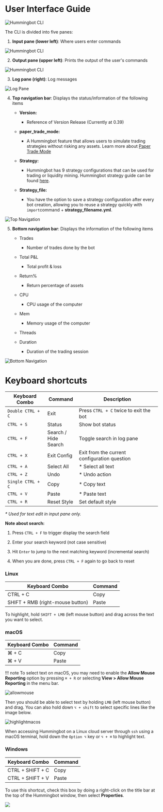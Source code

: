 # User Interface Guide

![Hummingbot CLI](/assets/img/userinterface-hummingbot.gif)

The CLI is divided into five panes:

1. **Input pane (lower left)**: Where users enter commands

![Hummingbot CLI](/assets/img/input-pane.gif)

2. **Output pane (upper left)**: Prints the output of the user's commands

![Hummingbot CLI](/assets/img/output-pane.gif)

3. **Log pane (right)**: Log messages

![Log Pane](/assets/img/log-messages.gif)

4. **Top navigation bar**: Displays the status/information of the following items

   - **Version:**

     - Reference of Version Release (Currently at 0.39)

   - **paper_trade_mode:**

     - A Hummingbot feature that allows users to simulate trading strategies without risking any assets. Learn more about [Paper Trade Mode](/operation/paper-trade/)

   - **Strategy:**
     - Hummingbot has 9 strategy configurations that can be used for trading or liquidity mining. Hummingbot strategy guide can be found [here](/strategies/).
   - **Strategy_file:**
     - You have the option to save a strategy configuration after every bot creation, allowing you to reuse a strategy quickly with `import`command + **strategy_filename.yml**.

![Top Navigation](/assets/img/top-nav.gif)

5. **Bottom navigation bar**: Displays the information of the following items

   - Trades
     - Number of trades done by the bot
   - Total P&L
     - Total profit & loss
   - Return%
     - Return percentage of assets
   - CPU
     - CPU usage of the computer
   - Mem

     - Memory usage of the computer

   - Threads

   - Duration
     - Duration of the trading session

![Bottom Navigation](/assets/img/bottom-nav.gif)

# Keyboard shortcuts

| Keyboard Combo    | Command                    | Description                                  |
| ----------------- | -------------------------- | -------------------------------------------- |
| `Double CTRL + C` | Exit                       | Press `CTRL + C` twice to exit the bot       |
| `CTRL + S`        | Status                     | Show bot status                              |
| `CTRL + F`        | Search / <br/> Hide Search | Toggle search in log pane                    |
| `CTRL + X`        | Exit Config                | Exit from the current configuration question |
| `CTRL + A`        | Select All                 | \* Select all text                           |
| `CTRL + Z`        | Undo                       | \* Undo action                               |
| `Single CTRL + C` | Copy                       | \* Copy text                                 |
| `CTRL + V`        | Paste                      | \* Paste text                                |
| `CTRL + R`        | Reset Style                | Set default style                            |

_\* Used for text edit in input pane only._

**Note about search:**

1. Press `CTRL + F` to trigger display the search field

2. Enter your search keyword (not case sensitive)

3. Hit `Enter` to jump to the next matching keyword (incremental search)

4. When you are done, press `CTRL + F` again to go back to reset

### Linux

| Keyboard Combo                   | Command |
| -------------------------------- | ------- |
| CTRL + C                         | Copy    |
| SHIFT + RMB (right-mouse button) | Paste   |

To highlight, hold `SHIFT + LMB` (left mouse button) and drag across the text you want to select.

### macOS

| Keyboard Combo | Command |
| -------------- | ------- |
| ⌘ + C          | Copy    |
| ⌘ + V          | Paste   |

!!! note
    To select text on macOS, you may need to enable the **Allow Mouse Reporting** option by pressing `⌘ + R` or selecting **View > Allow Mouse Reporting** in the menu bar.

![allowmouse](/assets/img/allow_mouse_reporting.png)

Then you should be able to select text by holding `LMB` (left mouse button) and drag. You can also hold down `⌥ + shift` to select specific lines like the image below.

![highlightmacos](/assets/img/highlight_macos.png)

When accessing Hummingbot on a Linux cloud server through `ssh` using a macOS terminal, hold down the `Option ⌥` key or `⌥ + ⌘` to highlight text.

### Windows

| Keyboard Combo   | Command |
| ---------------- | ------- |
| CTRL + SHIFT + C | Copy    |
| CTRL + SHIFT + V | Paste   |

To use this shortcut, check this box by doing a right-click on the title bar at the top of the Hummingbot window, then select **Properties**.

![](/assets/img/properties_windows.png)
